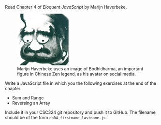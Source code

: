 Read Chapter 4 of *Eloquent JavaScript* by Marijn Haverbeke.

 <figure>
  <img src="/images/bodhidharma-marijn.png" alt="Marijn Haverbeke as Bodhidharma" style="width:40%; margin:  auto;">
  <figcaption>Marijn Haverbeke uses an image of Bodhidharma, an important figure in Chinese Zen legend, as his avatar on social media.</figcaption>
</figure> 

Write a JavaScript file in which you the following exercises at the end of the chapter:

* Sum and Range
* Reversing an Array

Include it in your CSC324 git repository and push it to GitHub.  The filename should be of the form `ch04_firstname_lastname.js`.